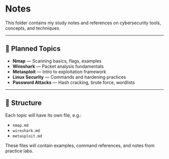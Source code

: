 # Notes  

This folder contains my study notes and references on cybersecurity tools, concepts, and techniques.  

---

## 📘 Planned Topics  
- **Nmap** — Scanning basics, flags, examples  
- **Wireshark** — Packet analysis fundamentals  
- **Metasploit** — Intro to exploitation framework  
- **Linux Security** — Commands and hardening practices  
- **Password Attacks** — Hash cracking, brute force, wordlists  

---

## 📂 Structure  
Each topic will have its own file, e.g.:  
- `nmap.md`  
- `wireshark.md`  
- `metasploit.md`  

These files will contain examples, command references, and notes from practice labs.  
